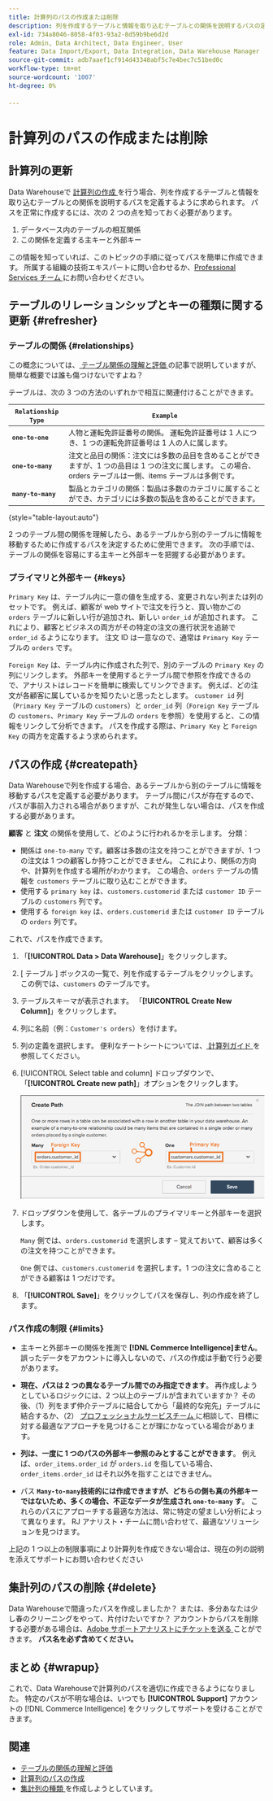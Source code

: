 ```yaml
---
title: 計算列のパスの作成または削除
description: 列を作成するテーブルと情報を取り込むテーブルとの関係を説明するパスの定義方法を説明します。
exl-id: 734a8046-8058-4f03-93a2-8d59b9be6d2d
role: Admin, Data Architect, Data Engineer, User
feature: Data Import/Export, Data Integration, Data Warehouse Manager
source-git-commit: adb7aaef1cf914d43348abf5c7e4bec7c51bed0c
workflow-type: tm+mt
source-wordcount: '1007'
ht-degree: 0%

---
```


# 計算列のパスの作成または削除

## 計算列の更新

Data Warehouseで [ 計算列の作成 ](../data-warehouse-mgr/creating-calculated-columns.md) を行う場合、列を作成するテーブルと情報を取り込むテーブルとの関係を説明するパスを定義するように求められます。 パスを正常に作成するには、次の 2 つの点を知っておく必要があります。

1. データベース内のテーブルの相互関係
1. この関係を定義する主キーと外部キー

この情報を知っていれば、このトピックの手順に従ってパスを簡単に作成できます。 所属する組織の技術エキスパートに問い合わせるか、[Professional Services チーム ](https://experienceleague.adobe.com/docs/commerce-knowledge-base/kb/troubleshooting/miscellaneous/mbi-service-policies.html?lang=ja) にお問い合わせください。

## テーブルのリレーションシップとキーの種類に関する更新 {#refresher}

### テーブルの関係 {#relationships}

この概念については、[ テーブル関係の理解と評価 ](../../data-analyst/data-warehouse-mgr/table-relationships.md) の記事で説明していますが、簡単な概要では誰も傷つけないですよね？

テーブルは、次の 3 つの方法のいずれかで相互に関連付けることができます。

| **`Relationship Type`** | **`Example`** |
|-----|-----|
| **`one-to-one`** | 人物と運転免許証番号の関係。 運転免許証番号は 1 人につき、1 つの運転免許証番号は 1 人の人に属します。 |
| **`one-to-many`** | 注文と品目の関係：注文には多数の品目を含めることができますが、1 つの品目は 1 つの注文に属します。 この場合、orders テーブルは一側、items テーブルは多側です。 |
| **`many-to-many`** | 製品とカテゴリの関係：製品は多数のカテゴリに属することができ、カテゴリには多数の製品を含めることができます。 |

{style="table-layout:auto"}

2 つのテーブル間の関係を理解したら、あるテーブルから別のテーブルに情報を移動するために作成するパスを決定するために使用できます。 次の手順では、テーブルの関係を容易にする主キーと外部キーを把握する必要があります。

### プライマリと外部キー {#keys}

`Primary Key` は、テーブル内に一意の値を生成する、変更されない列または列のセットです。 例えば、顧客が web サイトで注文を行うと、買い物かごの `orders` テーブルに新しい行が追加され、新しい `order_id` が追加されます。 これにより、顧客とビジネスの両方がその特定の注文の進行状況を追跡で `order_id` るようになります。 注文 ID は一意なので、通常は `Primary Key` テーブルの `orders` です。

`Foreign Key` は、テーブル内に作成された列で、別のテーブルの `Primary Key` の列にリンクします。 外部キーを使用するとテーブル間で参照を作成できるので、アナリストはレコードを簡単に検索してリンクできます。 例えば、どの注文が各顧客に属しているかを知りたいと思ったとします。 `customer id` 列（`Primary Key` テーブルの `customers`）と `order_id` 列（`Foreign Key` テーブルの `customers`、`Primary Key` テーブルの `orders` を参照）を使用すると、この情報をリンクして分析できます。 パスを作成する際は、`Primary Key` と `Foreign Key` の両方を定義するよう求められます。

## パスの作成 {#createpath}

Data Warehouseで列を作成する場合、あるテーブルから別のテーブルに情報を移動するパスを定義する必要があります。 テーブル間にパスが存在するので、パスが事前入力される場合がありますが、これが発生しない場合は、パスを作成する必要があります。

**顧客** と **注文** の関係を使用して、どのように行われるかを示します。 分類：

* 関係は `one-to-many` です。顧客は多数の注文を持つことができますが、1 つの注文は 1 つの顧客しか持つことができません。 これにより、関係の方向や、計算列を作成する場所がわかります。 この場合、`orders` テーブルの情報を `customers` テーブルに取り込むことができます。
* 使用する `primary key` は、`customers.customerid` または `customer ID` テーブルの `customers` 列です。
* 使用する `foreign key` は、`orders.customerid` または `customer ID` テーブルの `orders` 列です。

これで、パスを作成できます。

1. 「**[!UICONTROL Data > Data Warehouse]**」をクリックします。
1. [ テーブル ] ボックスの一覧で、列を作成するテーブルをクリックします。 この例では、`customers` のテーブルです。
1. テーブルスキーマが表示されます。 「**[!UICONTROL Create New Column]**」をクリックします。
1. 列に名前（例：`Customer's orders`）を付けます。
1. 列の定義を選択します。 便利なチートシートについては、[ 計算列ガイド ](../data-warehouse-mgr/creating-calculated-columns.md) を参照してください。
1. [!UICONTROL Select table and column] ドロップダウンで、「**[!UICONTROL Create new path]**」オプションをクリックします。

   ![ 計算列モーダルのパスの作成 ](../../assets/Creating_Paths_modal.png)

1. ドロップダウンを使用して、各テーブルのプライマリキーと外部キーを選択します。

   `Many` 側では、`orders.customerid` を選択します – 覚えておいて、顧客は多くの注文を持つことができます。

   `One` 側では、`customers.customerid` を選択します。1 つの注文に含めることができる顧客は 1 つだけです。

1. 「**[!UICONTROL Save]**」をクリックしてパスを保存し、列の作成を終了します。

### パス作成の制限 {#limits}

* 主キーと外部キーの関係を推測で **[!DNL Commerce Intelligence]ません**。 誤ったデータをアカウントに導入しないので、パスの作成は手動で行う必要があります。

* **現在、パスは 2 つの異なるテーブル間でのみ指定できます**。 再作成しようとしているロジックには、2 つ以上のテーブルが含まれていますか？ その後、（1）列をまず仲介テーブルに結合してから「最終的な宛先」テーブルに結合するか、（2） [ プロフェッショナルサービスチーム ](https://experienceleague.adobe.com/docs/commerce-knowledge-base/kb/troubleshooting/miscellaneous/mbi-service-policies.html?lang=ja) に相談して、目標に対する最適なアプローチを見つけることが理にかなっている場合があります。

* **列は、一度に 1 つのパスの外部キー参照のみとすることができます**。 例えば、`order_items.order_id` が `orders.id` を指している場合、`order_items.order_id` はそれ以外を指すことはできません。

* パス **`Many-to-many`技術的には作成できますが、どちらの側も真の外部キーではないため、多くの場合、不正なデータが生成され `one-to-many` す**。 これらのパスにアプローチする最適な方法は、常に特定の望ましい分析によって異なります。 RJ アナリスト・チームに問い合わせて、最適なソリューションを見つけます。

上記の 1 つ以上の制限事項により計算列を作成できない場合は、現在の列の説明を添えてサポートにお問い合わせください

## 集計列のパスの削除 {#delete}

Data Warehouseで間違ったパスを作成しましたか？ または、多分あなたは少し春のクリーニングをやって、片付けたいですか？ アカウントからパスを削除する必要がある場合は、[Adobe サポートアナリストにチケットを送る ](../../guide-overview.md#Submitting-a-Support-Ticket) ことができます。 **パス名を必ず含めてください。**

## まとめ {#wrapup}

これで、Data Warehouseで計算列のパスを適切に作成できるようになりました。 特定のパスが不明な場合は、いつでも **[!UICONTROL Support]** アカウントの [!DNL Commerce Intelligence] をクリックしてサポートを受けることができます。

## 関連

* [テーブルの関係の理解と評価](../data-warehouse-mgr/table-relationships.md)
* [計算列のパスの作成](../data-warehouse-mgr/create-paths-calc-columns.md)
* [ 集計列の種類 ](../data-warehouse-mgr/calc-column-types.md) を作成しようとしています。
